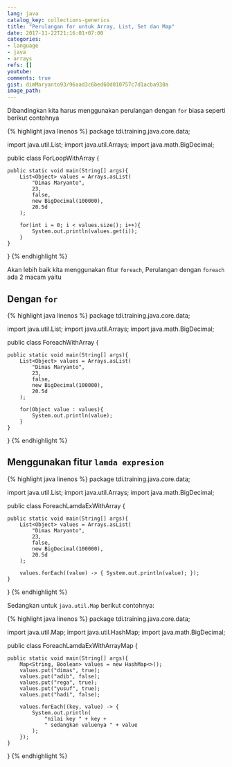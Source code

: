 ```yaml
---
lang: java
catalog_key: collections-generics
title: "Perulangan for untuk Array, List, Set dan Map"
date: 2017-11-22T21:16:01+07:00
categories:
- language
- java
- arrays
refs: []
youtube: 
comments: true
gist: dimMaryanto93/96aad3c6bed60d010757c7d1acba930a
image_path: 
---
```


Dibandingkan kita harus menggunakan perulangan dengan `for` biasa seperti berikut contohnya

<!--more-->

{% highlight java linenos %}
package tdi.training.java.core.data;

import java.util.List;
import java.util.Arrays;
import java.math.BigDecimal;

public class ForLoopWithArray {

    public static void main(String[] args){
        List<Object> values = Arrays.asList(
            "Dimas Maryanto", 
            23, 
            false, 
            new BigDecimal(100000), 
            20.5d
        );

        for(int i = 0; i < values.size(); i++){
            System.out.println(values.get(i));
        }
    }
}
{% endhighlight %}

Akan lebih baik kita menggunakan fitur `foreach`, Perulangan dengan `foreach` ada 2 macam yaitu 

## Dengan `for`

{% highlight java linenos %}
package tdi.training.java.core.data;

import java.util.List;
import java.util.Arrays;
import java.math.BigDecimal;

public class ForeachWithArray {

    public static void main(String[] args){
        List<Object> values = Arrays.asList(
            "Dimas Maryanto", 
            23, 
            false, 
            new BigDecimal(100000), 
            20.5d
        );

        for(Object value : values){
            System.out.println(value);
        }
    }
}
{% endhighlight %}

## Menggunakan fitur `lamda expresion`

{% highlight java linenos %}
package tdi.training.java.core.data;

import java.util.List;
import java.util.Arrays;
import java.math.BigDecimal;

public class ForeachLamdaExWithArray {

    public static void main(String[] args){
        List<Object> values = Arrays.asList(
            "Dimas Maryanto", 
            23, 
            false, 
            new BigDecimal(100000), 
            20.5d
        );

        values.forEach((value) -> { System.out.println(value); });
    }
}
{% endhighlight %}

Sedangkan untuk `java.util.Map` berikut contohnya:

{% highlight java linenos %}
package tdi.training.java.core.data;

import java.util.Map;
import java.util.HashMap;
import java.math.BigDecimal;

public class ForeachLamdaExWithArrayMap {

    public static void main(String[] args){
        Map<String, Boolean> values = new HashMap<>();
        values.put("dimas", true);
        values.put("adib", false);
        values.put("rega", true);
        values.put("yusuf", true); 
        values.put("hadi", false);

        values.forEach((key, value) -> { 
            System.out.println(
                "nilai key " + key + 
                " sedangkan valuenya " + value
            ); 
        });
    }
}
{% endhighlight %}